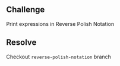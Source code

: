 ## Challenge

Print expressions in Reverse Polish Notation

## Resolve

Checkout `reverse-polish-notation` branch

